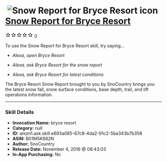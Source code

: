 # &nbsp;<img src="skill_icon" alt="Snow Report for Bryce Resort icon" width="36"> [Snow Report for Bryce Resort](http://alexa.amazon.com/#skills/amzn1.ask.skill.e693a085-67c8-4da2-91c2-5ba343b7b358)
![0 stars](../../images/ic_star_border_black_18dp_1x.png)![0 stars](../../images/ic_star_border_black_18dp_1x.png)![0 stars](../../images/ic_star_border_black_18dp_1x.png)![0 stars](../../images/ic_star_border_black_18dp_1x.png)![0 stars](../../images/ic_star_border_black_18dp_1x.png) 0

To use the Snow Report for Bryce Resort skill, try saying...

* *Alexa, open Bryce Resort*

* *Alexa, ask Bryce Resort for the snow report*

* *Alexa, ask Bryce Resort for latest conditions*

The Bryce Resort Snow Report brought to you by SnoCountry brings you the latest snow fall, snow surface conditions,  base depth, trail, and lift operations information.

***

### Skill Details

* **Invocation Name:** bryce resort
* **Category:** null
* **ID:** amzn1.ask.skill.e693a085-67c8-4da2-91c2-5ba343b7b358
* **ASIN:** B01M5K682N
* **Author:** SnoCountry
* **Release Date:** November 4, 2016 @ 08:43:03
* **In-App Purchasing:** No
